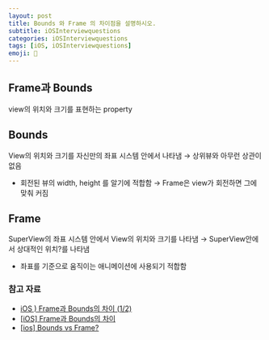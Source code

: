 ```yaml
---
layout: post
title: Bounds 와 Frame 의 차이점을 설명하시오.
subtitle: iOSInterviewquestions
categories: iOSInterviewquestions
tags: [iOS, iOSInterviewquestions]
emoji: 📱
---
```


## Frame과 Bounds

view의 위치와 크기를 표현하는 property

## Bounds

View의 위치와 크기를 자신만의 좌표 시스템 안에서 나타냄
→ 상위뷰와 아무런 상관이 없음
- 회전된 뷰의 width, height 를 알기에 적합함
    → Frame은 view가 회전하면 그에 맞춰 커짐

## Frame

SuperView의 좌표 시스템 안에서 View의 위치와 크기를 나타냄
→ SuperView안에서 상대적인 위치?를 나타냄
- 좌표를 기준으로 움직이는 애니메이션에 사용되기 적합함

### 참고 자료

- [iOS ) Frame과 Bounds의 차이 (1/2)](https://zeddios.tistory.com/203)
- [[iOS] Frame과 Bounds의 차이](https://velog.io/@cskim/iOS-Frame-vs.-Bound-t7k1gdd4kj)
- [[ios] Bounds vs Frame?](https://baked-corn.tistory.com/81)